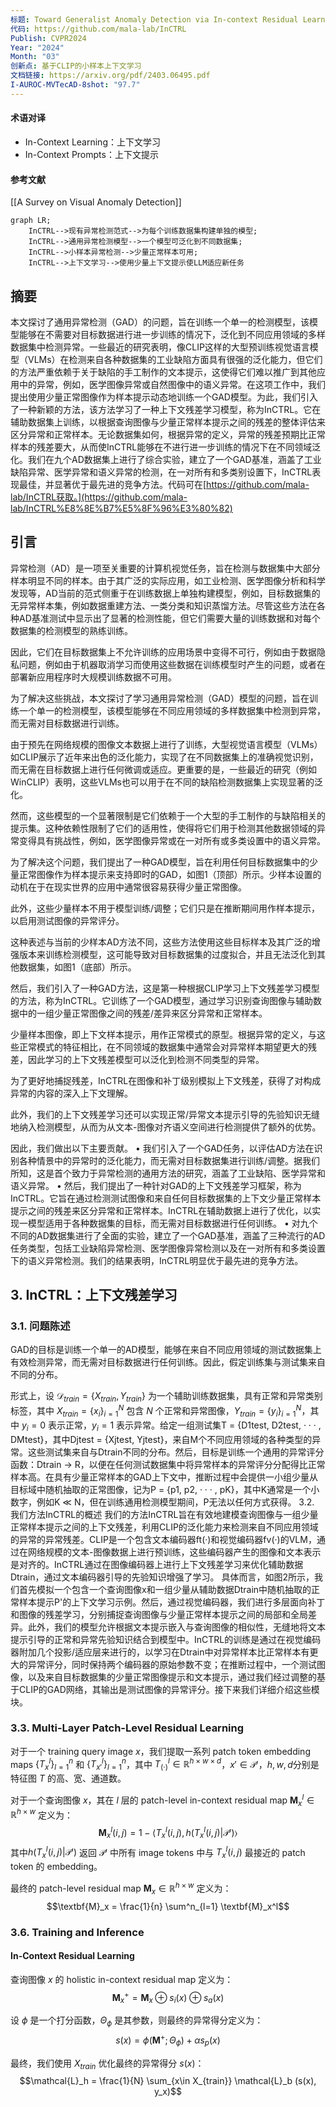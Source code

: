 ```yaml
---
标题: Toward Generalist Anomaly Detection via In-context Residual Learning with Few-shot Sample Prompts
代码: https://github.com/mala-lab/InCTRL
Publish: CVPR2024
Year: "2024"
Month: "03"
创新点: 基于CLIP的小样本上下文学习
文档链接: https://arxiv.org/pdf/2403.06495.pdf
I-AUROC-MVTecAD-8shot: "97.7"
---
```

#### 术语对译
- In-Context Learning：上下文学习
- In-Context Prompts：上下文提示
#### 参考文献
[[A Survey on Visual Anomaly Detection]]
```mermaid
graph LR;
	InCTRL-->现有异常检测范式-->为每个训练数据集构建单独的模型;
	InCTRL-->通用异常检测模型-->一个模型可泛化到不同数据集;
	InCTRL-->小样本异常检测-->少量正常样本可用;
	InCTRL-->上下文学习-->使用少量上下文提示使LLM适应新任务
```

## 摘要 

本文探讨了通用异常检测（GAD）的问题，旨在训练一个单一的检测模型，该模型能够在不需要对目标数据进行进一步训练的情况下，泛化到不同应用领域的多样数据集中检测异常。一些最近的研究表明，像CLIP这样的大型预训练视觉语言模型（VLMs）在检测来自各种数据集的工业缺陷方面具有很强的泛化能力，但它们的方法严重依赖于关于缺陷的手工制作的文本提示，这使得它们难以推广到其他应用中的异常，例如，医学图像异常或自然图像中的语义异常。在这项工作中，我们提出使用少量正常图像作为样本提示动态地训练一个GAD模型。为此，我们引入了一种新颖的方法，该方法学习了一种上下文残差学习模型，称为InCTRL。它在辅助数据集上训练，以根据查询图像与少量正常样本提示之间的残差的整体评估来区分异常和正常样本。无论数据集如何，根据异常的定义，异常的残差预期比正常样本的残差要大，从而使InCTRL能够在不进行进一步训练的情况下在不同领域泛化。我们在九个AD数据集上进行了综合实验，建立了一个GAD基准，涵盖了工业缺陷异常、医学异常和语义异常的检测，在一对所有和多类别设置下，InCTRL表现最佳，并显著优于最先进的竞争方法。代码可在[https://github.com/mala-lab/InCTRL获取。](https://github.com/mala-lab/InCTRL%E8%8E%B7%E5%8F%96%E3%80%82)

## 引言 

异常检测（AD）是一项至关重要的计算机视觉任务，旨在检测与数据集中大部分样本明显不同的样本。由于其广泛的实际应用，如工业检测、医学图像分析和科学发现等，AD当前的范式侧重于在训练数据上单独构建模型，例如，目标数据集的无异常样本集，例如数据重建方法、一类分类和知识蒸馏方法。尽管这些方法在各种AD基准测试中显示出了显著的检测性能，但它们需要大量的训练数据和对每个数据集的检测模型的熟练训练。

因此，它们在目标数据集上不允许训练的应用场景中变得不可行，例如由于数据隐私问题，例如由于机器取消学习而使用这些数据在训练模型时产生的问题，或者在部署新应用程序时大规模训练数据不可用。

为了解决这些挑战，本文探讨了学习通用异常检测（GAD）模型的问题，旨在训练一个单一的检测模型，该模型能够在不同应用领域的多样数据集中检测到异常，而无需对目标数据进行训练。

由于预先在网络规模的图像文本数据上进行了训练，大型视觉语言模型（VLMs）如CLIP展示了近年来出色的泛化能力，实现了在不同数据集上的准确视觉识别，而无需在目标数据上进行任何微调或适应。更重要的是，一些最近的研究（例如WinCLIP）表明，这些VLMs也可以用于在不同的缺陷检测数据集上实现显著的泛化。

然而，这些模型的一个显著限制是它们依赖于一个大型的手工制作的与缺陷相关的提示集。这种依赖性限制了它们的适用性，使得将它们用于检测其他数据领域的异常变得具有挑战性，例如，医学图像异常或在一对所有或多类设置中的语义异常。

为了解决这个问题，我们提出了一种GAD模型，旨在利用任何目标数据集中的少量正常图像作为样本提示来支持即时的GAD，如图1（顶部）所示。少样本设置的动机在于在现实世界的应用中通常很容易获得少量正常图像。

此外，这些少量样本不用于模型训练/调整；它们只是在推断期间用作样本提示，以启用测试图像的异常评分。

这种表述与当前的少样本AD方法不同，这些方法使用这些目标样本及其广泛的增强版本来训练检测模型，这可能导致对目标数据集的过度拟合，并且无法泛化到其他数据集，如图1（底部）所示。

然后，我们引入了一种GAD方法，这是第一种根据CLIP学习上下文残差学习模型的方法，称为InCTRL。它训练了一个GAD模型，通过学习识别查询图像与辅助数据中的一组少量正常图像之间的残差/差异来区分异常和正常样本。

少量样本图像，即上下文样本提示，用作正常模式的原型。根据异常的定义，与这些正常模式的特征相比，在不同领域的数据集中通常会对异常样本期望更大的残差，因此学习的上下文残差模型可以泛化到检测不同类型的异常。

为了更好地捕捉残差，InCTRL在图像和补丁级别模拟上下文残差，获得了对构成异常的内容的深入上下文理解。

此外，我们的上下文残差学习还可以实现正常/异常文本提示引导的先验知识无缝地纳入检测模型，从而为从文本-图像对齐语义空间进行检测提供了额外的优势。

因此，我们做出以下主要贡献。 
• 我们引入了一个GAD任务，以评估AD方法在识别各种情景中的异常时的泛化能力，而无需对目标数据集进行训练/调整。据我们所知，这是首个致力于异常检测的通用方法的研究，涵盖了工业缺陷、医学异常和语义异常。 
• 然后，我们提出了一种针对GAD的上下文残差学习框架，称为InCTRL。它旨在通过检测测试图像和来自任何目标数据集的上下文少量正常样本提示之间的残差来区分异常和正常样本。InCTRL在辅助数据上进行了优化，以实现一模型适用于各种数据集的目标，而无需对目标数据进行任何训练。 
• 对九个不同的AD数据集进行了全面的实验，建立了一个GAD基准，涵盖了三种流行的AD任务类型，包括工业缺陷异常检测、医学图像异常检测以及在一对所有和多类设置下的语义异常检测。我们的结果表明，InCTRL明显优于最先进的竞争方法。

## 3. InCTRL：上下文残差学习 

### 3.1. 问题陈述 

GAD的目标是训练一个单一的AD模型，能够在来自不同应用领域的测试数据集上有效检测异常，而无需对目标数据进行任何训练。因此，假定训练集与测试集来自不同的分布。

形式上，设 $\mathcal{D}_{train} = \{X_{train}, Y_{train}\}$ 为一个辅助训练数据集，具有正常和异常类别标签，其中 $X_{train} = \{x_i\}^N_{i=1}$ 包含 $N$ 个正常和异常图像，$Y_{train} = \{y_i\}^N_{i=1}$，其中 $y_i = 0$ 表示正常，$y_i = 1$ 表示异常。给定一组测试集T = {D1test, D2test, · · · , DMtest}，其中Djtest = {Xjtest, Yjtest}，来自M个不同应用领域的各种类型的异常。这些测试集来自与Dtrain不同的分布。然后，目标是训练一个通用的异常评分函数：Dtrain → R，以便在任何测试数据集中将异常样本的异常评分分配得比正常样本高。在具有少量正常样本的GAD上下文中，推断过程中会提供一小组少量从目标域中随机抽取的正常图像，记为P = {p1, p2, · · · , pK}，其中K通常是一个小数字，例如K ≪ N，但在训练通用检测模型期间，P无法以任何方式获得。 3.2. 我们方法InCTRL的概述 我们的方法InCTRL旨在有效地建模查询图像与一组少量正常样本提示之间的上下文残差，利用CLIP的泛化能力来检测来自不同应用领域的异常的异常残差。CLIP是一个包含文本编码器ft(·)和视觉编码器fv(·)的VLM，通过在网络规模的文本-图像数据上进行预训练，这些编码器产生的图像和文本表示是对齐的。InCTRL通过在图像编码器上进行上下文残差学习来优化辅助数据Dtrain，通过文本编码器引导的先验知识增强了学习。 具体而言，如图2所示，我们首先模拟一个包含一个查询图像x和一组少量从辅助数据Dtrain中随机抽取的正常样本提示P'的上下文学习示例。然后，通过视觉编码器，我们进行多层面向补丁和图像的残差学习，分别捕捉查询图像与少量正常样本提示之间的局部和全局差异。此外，我们的模型允许根据文本提示嵌入与查询图像的相似性，无缝地将文本提示引导的正常和异常先验知识结合到模型中。InCTRL的训练是通过在视觉编码器附加几个投影/适应层来进行的，以学习在Dtrain中对异常样本比正常样本有更大的异常评分，同时保持两个编码器的原始参数不变；在推断过程中，一个测试图像，以及来自目标数据集的少量正常图像提示和文本提示，通过我们经过调整的基于CLIP的GAD网络，其输出是测试图像的异常评分。接下来我们详细介绍这些模块。

### 3.3. Multi-Layer Patch-Level Residual Learning

对于一个 training query image $x$，我们提取一系列 patch token embedding maps $\{T_x^l\}_{l=1}^n$ 和 $\{T_{x'}^l\}_{l=1}^n$，其中 $T_{(\cdot)}^l \in \mathbb{R}^{h\times w \times d}$，$x' \in \mathcal{P}'$，$h,w,d$分别是特征图 $T$ 的高、宽、通道数。

对于一个查询图像 $x$，其在 $l$ 层的 patch-level in-context residual map $\textbf{M}_x^l \in \mathbb{R}^{h\times w}$ 定义为：$$\textbf{M}_x^l(i,j) = 1 - \langle T_x^l (i,j), h(T_x^l (i,j)|\mathcal{P}')\rangle$$其中$h(T_x^l (i,j)|\mathcal{P}')$ 返回 $\mathcal{P}'$ 中所有 image tokens 中与 $T^l_x(i,j)$ 最接近的 patch token 的 embedding。

最终的 patch-level residual map $\textbf{M}_x \in \mathbb{R}^{h\times w}$ 定义为： $$\textbf{M}_x = \frac{1}{n} \sum^n_{l=1} \textbf{M}_x^l$$

### 3.6. Training and Inference

#### In-Context Residual Learning

查询图像 $x$ 的 holistic in-context residual map 定义为：$$\textbf{M}_x^+ = \textbf{M}_x \oplus s_i(x) \oplus s_a(x)$$

设 $\phi$ 是一个打分函数，$\Theta_\phi$ 是其参数，则最终的异常得分定义为：
$$s(x) = \phi(\textbf{M}^+ ; \Theta_\phi) + \alpha s_p (x)$$


最终，我们使用 $X_{train}$ 优化最终的异常得分 $s(x)$：
$$\mathcal{L}_h = \frac{1}{N} \sum_{x\in X_{train}} \mathcal{L}_b (s(x), y_x)$$